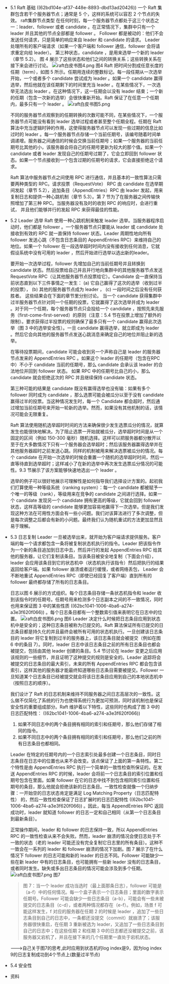 - 5.1 Raft 基础
  ((62bd104e-af37-448e-8893-dbd13ad20426))
  一个 Raft 集群包含若干个服务器节点；通常是 5 个，这样的系统可以容忍 2 个节点的失效。
  raft集群节点类型
  在任何时刻，每一个服务器节点都处于这三个状态之一：leader、follower 或者 candidate 。在正常情况下，集群中只有一个 leader 并且其他的节点全部都是 follower 。
  Follower 都是被动的：他们不会发送任何请求，只是简单的响应来自 leader 和 candidate 的请求。
  Leader 处理所有的客户端请求（如果一个客户端和 follower 通信，follower 会将请求重定向给 leader）。
  第三种状态，candidate ，是用来选举一个新的 leader（章节 5.2）。
  图 4 展示了这些状态和他们之间的转换关系；这些转换关系在接下来会进行讨论。
  ![raft白皮书图4.png](../assets/raft白皮书图4_1656510915916_0.png) 
  图4
  Raft 把时间分割成任意长度的任期（term），如图 5 所示。任期用连续的整数标记。每一段任期从一次选举开始，一个或者多个 candidate 尝试成为 leader 。如果一个 candidate 赢得选举，然后他就在该任期剩下的时间里充当 leader 。在某些情况下，一次选举无法选出 leader 。在这种情况下，这一任期会以没有 leader 结束；一个新的任期（包含一次新的选举）会很快重新开始。Raft 保证了在任意一个任期内，最多只有一个 leader 。
  ![raft白皮书图5.png](../assets/raft白皮书图5_1656511045884_0.png)
  
  不同的服务器节点观察到的任期转换的次数可能不同，在某些情况下，一个服务器节点可能没有看到 leader 选举过程或者甚至整个任期全程。任期在 Raft 算法中充当逻辑时钟的作用，这使得服务器节点可以发现一些过期的信息比如过时的 leader 。每一个服务器节点存储一个当前任期号，该编号随着时间单调递增。服务器之间通信的时候会交换当前任期号；如果一个服务器的当前任期号比其他的小，该服务器会将自己的任期号更新为较大的那个值。如果一个 candidate 或者 leader 发现自己的任期号过期了，它会立即回到 follower 状态。如果一个节点接收到一个包含过期的任期号的请求，它会直接拒绝这个请求。
  
  Raft 算法中服务器节点之间使用 RPC 进行通信，并且基本的一致性算法只需要两种类型的 RPC。请求投票（RequestVote） RPC 由 candidate 在选举期间发起（章节 5.2），追加条目（AppendEntries）RPC 由 leader 发起，用来复制日志和提供一种心跳机制（章节 5.3）。第 7 节为了在服务器之间传输快照增加了第三种 RPC。当服务器没有及时的收到 RPC 的响应时，会进行重试， 并且他们能够并行的发起 RPC 来获得最佳的性能。
- 5.2 Leader 选举
  Raft 使用一种心跳机制来触发 leader 选举。当服务器程序启动时，他们都是 follower 。一个服务器节点只要能从 leader 或 candidate 处接收到有效的 RPC 就一直保持 follower 状态。Leader 周期性地向所有 follower 发送心跳（不包含日志条目的 AppendEntries RPC）来维持自己的地位。如果一个 follower 在一段选举超时时间内没有接收到任何消息，它就假设系统中没有可用的 leader ，然后开始进行选举以选出新的leader。
  
  要开始一次选举过程，follower 先增加自己的当前任期号并且转换到 candidate 状态。然后投票给自己并且并行地向集群中的其他服务器节点发送 RequestVote RPC（让其他服务器节点投票给它）。Candidate 会一直保持当前状态直到以下三件事情之一发生：
  (a) 它自己赢得了这次的选举（收到过半的投票），
  (b) 其他的服务器节点成为 leader ，
  (c) 一段时间之后没有任何获胜者。
  这些结果会在下面的章节里分别讨论。
  当一个 candidate 获得集群中过半服务器节点针对同一个任期的投票，它就赢得了这次选举并成为 leader 。对于同一个任期，每个服务器节点只会投给一个 candidate ，按照先来先服务（first-come-first-served）的原则（注意：5.4 节在投票上增加了额外的限制）。要求获得过半投票的规则确保了最多只有一个 candidate 赢得此次选举（图 3 中的选举安全性）。一旦 candidate 赢得选举，就立即成为 leader 。然后它会向其他的服务器节点发送心跳消息来确定自己的地位并阻止新的选举。
  
  在等待投票期间，candidate 可能会收到另一个声称自己是 leader 的服务器节点发来的 AppendEntries RPC 。如果这个 leader 的任期号（包含在RPC中）不小于 candidate 当前的任期号，那么 candidate 会承认该 leader 的合法地位并回到 follower 状态。 如果 RPC 中的任期号比自己的小，那么 candidate 就会拒绝这次的 RPC 并且继续保持 candidate 状态。
  
  第三种可能的结果是 candidate 既没有赢得选举也没有输：如果有多个 follower 同时成为 candidate ，那么选票可能会被瓜分以至于没有 candidate 赢得过半的投票。当这种情况发生时，每一个 Candidate 都会超时，然后通过增加当前任期号来开始一轮新的选举。然而，如果没有其他机制的话，该情况可能会无限重复。
  
  Raft 算法使用随机选举超时时间的方法来确保很少发生选票瓜分的情况，就算发生也能很快地解决。为了阻止选票一开始就被瓜分，选举超时时间是从一个固定的区间（例如 150-300 毫秒）随机选择。这样可以把服务器都分散开以至于在大多数情况下只有一个服务器会选举超时；然后该服务器赢得选举并在其他服务器超时之前发送心跳。同样的机制被用来解决选票被瓜分的情况。每个 candidate 在开始一次选举的时候会重置一个随机的选举超时时间，然后一直等待直到选举超时；这样减小了在新的选举中再次发生选票瓜分情况的可能性。9.3 节展示了该方案能够快速地选出一个 leader 。
  
  选举的例子可以很好地展示可理解性是如何指导我们选择设计方案的。起初我们打算使用一种等级系统（ranking system）：每一个 candidate 都被赋予一个唯一的等级（rank），等级用来在竞争的 candidate 之间进行选择。如果一个 candidate 发现另一个 candidate 拥有更高的等级，它就会回到 follower 状态，这样高等级的 candidate 能够更加容易地赢得下一次选举。但是我们发现这种方法在可用性方面会有一些小问题。我们对该算法进行了多次调整，但是每次调整之后都会有新的小问题。最终我们认为随机重试的方法更加显然且易于理解。
- 5.3 日志复制
  Leader 一旦被选举出来，就开始为客户端请求提供服务。客户端的每一个请求都包含一条将被复制状态机执行的指令。Leader 把该指令作为一个新的条目追加到日志中去，然后并行的发起 AppendEntries RPC 给其他的服务器，让它们复制该条目。当该条目被安全地复制（下面会介绍），leader 会应用该条目到它的状态机中（状态机执行该指令）然后把执行的结果返回给客户端。如果 follower 崩溃或者运行缓慢，或者网络丢包， Leader 会不断地重试 AppendEntries RPC（即使已经回复了客户端）直到所有的 follower 最终都存储了所有的日志条目。
  
  日志以图 6 展示的方式组织。每个日志条目存储一条状态机指令和 leader 收到该指令时的任期号。任期号用来检测多个日志副本之间的不一致情况，同时也用来保证图 3 中的某些性质 ((62bc1041-1006-4ba6-a274-a3e3f620f066)) 。每个日志条目都有一个整数索引值来表明它在日志中的位置。
  ![raft白皮书图6.png](../assets/raft白皮书图6_1656556871203_0.png)
  图6
  Leader 决定什么时候把日志条目应用到状态机中是安全的；这种日志条目被称为已提交的。Raft 算法保证所有已提交的日志条目都是持久化的并且最终会被所有可用的状态机执行。一旦创建该日志条目的 leader 将它复制到过半的服务器上，该日志条目就会被提交（例如在图 6 中的条目 7）。同时，leader 日志中该日志条目之前的所有日志条目也都会被提交，包括由其他 leader 创建的条目。5.4 节讨论在 leader 变更之后应用该规则的一些细节，并且证明了这种提交的规则是安全的。Leader 追踪将会被提交的日志条目的最大索引，未来的所有 AppendEntries RPC 都会包含该索引，这样其他的服务器才能最终知道哪些日志条目需要被提交。Follower 一旦知道某个日志条目已经被提交就会将该日志条目应用到自己的本地状态机中（按照日志的顺序）。
  
  我们设计了 Raft 的日志机制来维持不同服务器之间日志高层次的一致性。这么做不仅简化了系统的行为也使得系统行为更加可预测，同时该机制也是保证安全性的重要组成部分。Raft 维护着以下特性，这些同时也构成了图 3 中的日志匹配特性： ((62bc1041-1006-4ba6-a274-a3e3f620f066))
  1. 如果不同日志中的两个条目拥有相同的索引和任期号，那么他们存储了相同的指令。
  2. 如果不同日志中的两个条目拥有相同的索引和任期号，那么他们之前的所有日志条目也都相同。
  
  Leader 在特定的任期号内的一个日志索引处最多创建一个日志条目，同时日志条目在日志中的位置也从来不会改变。该点保证了上面的第一条特性。第二个特性是由 AppendEntries RPC 执行一个简单的一致性检查所保证的。在发送 AppendEntries RPC 的时候，leader 会将前一个日志条目的索引位置和任期号包含在里面。如果 follower 在它的日志中找不到包含相同索引位置和任期号的条目，那么他就会拒绝该新的日志条目。一致性检查就像一个归纳步骤：一开始空的日志状态肯定是满足 Log Matching Property（日志匹配特性） 的，然后一致性检查保证了日志扩展时的日志匹配特性 ((62bc1041-1006-4ba6-a274-a3e3f620f066)) 。因此，每当 AppendEntries RPC 返回成功时，leader 就知道 follower 的日志一定和自己相同（从第一个日志条目到最新条目）。
  
  正常操作期间，leader 和 follower 的日志保持一致，所以 AppendEntries RPC 的一致性检查从来不会失败。然而，leader 崩溃的情况会使日志处于不一致的状态（老的 leader 可能还没有完全复制它日志里的所有条目）。这种不一致会在一系列的 leader 和 follower 崩溃的情况下加剧。图 7 展示了在什么情况下 follower 的日志可能和新的 leader 的日志不同。Follower 可能缺少一些在新 leader 中有的日志条目，也可能拥有一些新 leader 没有的日志条目，或者同时发生。缺失或多出日志条目的情况可能会涉及到多个任期。
  ![raft白皮书图7.png](../assets/raft白皮书图7_1656558509277_0.png)
  图7
  
  >图 7：当一个 leader 成功当选时（最上面那条日志），follower 可能是（a-f）中的任何情况。每一个盒子表示一个日志条目；里面的数字表示任期号。Follower 可能会缺少一些日志条目（a-b），可能会有一些未被提交的日志条目（c-d），或者两种情况都存在（e-f）。例如，场景 f 可能这样发生，f 对应的服务器在任期 2 的时候是 leader ，追加了一些日志条目到自己的日志中，一条都还没提交（commit）就崩溃了；该服务器很快重启，在任期 3 重新被选为 leader，又追加了一些日志条目到自己的日志中；在这些任期 2 和任期 3 中的日志都还没被提交之前，该服务器又宕机了，并且在接下来的几个任期里一直处于宕机状态。
  
  --->自己关于图7的思考,此时应用到状态机的log index是9，因为log index 9的日志复制成功到4个节点上(数量过半节点)
- 5.4 安全性
- 资料